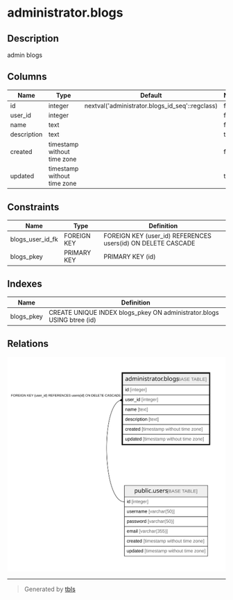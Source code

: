 # administrator.blogs

## Description

admin blogs

## Columns

| Name | Type | Default | Nullable | Children | Parents | Comment |
| ---- | ---- | ------- | -------- | -------- | ------- | ------- |
| id | integer | nextval('administrator.blogs_id_seq'::regclass) | false |  |  |  |
| user_id | integer |  | false |  | [public.users](public.users.md) |  |
| name | text |  | false |  |  |  |
| description | text |  | true |  |  |  |
| created | timestamp without time zone |  | false |  |  |  |
| updated | timestamp without time zone |  | true |  |  |  |

## Constraints

| Name | Type | Definition |
| ---- | ---- | ---------- |
| blogs_user_id_fk | FOREIGN KEY | FOREIGN KEY (user_id) REFERENCES users(id) ON DELETE CASCADE |
| blogs_pkey | PRIMARY KEY | PRIMARY KEY (id) |

## Indexes

| Name | Definition |
| ---- | ---------- |
| blogs_pkey | CREATE UNIQUE INDEX blogs_pkey ON administrator.blogs USING btree (id) |

## Relations

![er](administrator.blogs.svg)

---

> Generated by [tbls](https://github.com/k1LoW/tbls)
